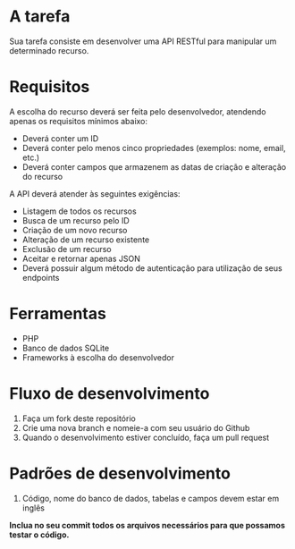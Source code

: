 # A tarefa
Sua tarefa consiste em desenvolver uma API RESTful para manipular um determinado recurso.

# Requisitos
A escolha do recurso deverá ser feita pelo desenvolvedor, atendendo apenas os requisitos mínimos abaixo:

* Deverá conter um ID
* Deverá conter pelo menos cinco propriedades (exemplos: nome, email, etc.)
* Deverá conter campos que armazenem as datas de criação e alteração do recurso

A API deverá atender às seguintes exigências:

* Listagem de todos os recursos
* Busca de um recurso pelo ID
* Criação de um novo recurso
* Alteração de um recurso existente
* Exclusão de um recurso
* Aceitar e retornar apenas JSON
* Deverá possuir algum método de autenticação para utilização de seus endpoints

# Ferramentas
* PHP
* Banco de dados SQLite
* Frameworks à escolha do desenvolvedor

# Fluxo de desenvolvimento
1. Faça um fork deste repositório
2. Crie uma nova branch e nomeie-a com seu usuário do Github
3. Quando o desenvolvimento estiver concluído, faça um pull request

# Padrões de desenvolvimento
1. Código, nome do banco de dados, tabelas e campos devem estar em inglês

**Inclua no seu commit todos os arquivos necessários para que possamos testar o código.**
